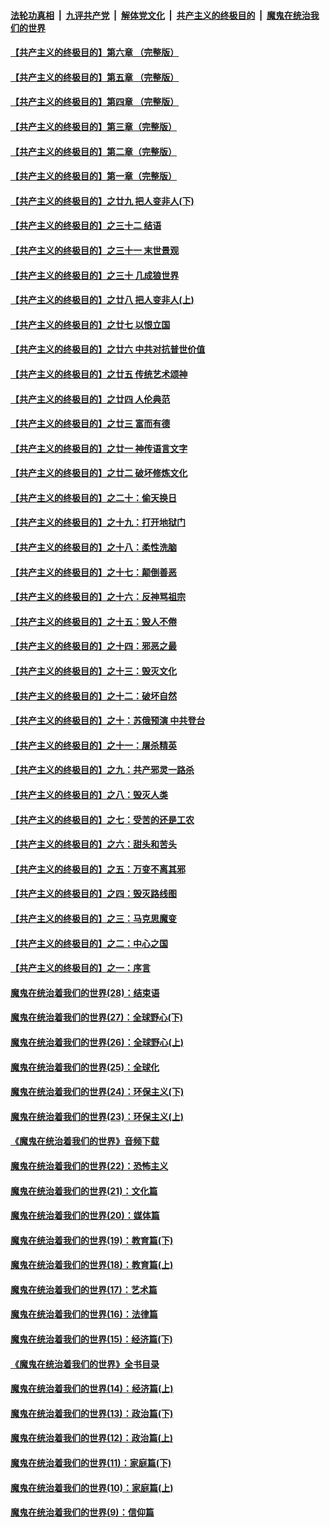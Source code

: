 ####  [法轮功真相](../../../../basic/blob/master/README.md?t=05150731) &nbsp;|&nbsp; [九评共产党](../../../../9ping.md/blob/master/README.md?t=05150731) &nbsp;|&nbsp; [解体党文化](../../../../jtdwh.md/blob/master/README.md?t=05150731)  &nbsp;|&nbsp; [共产主义的终极目的](../../../../gczydzjmd.md/blob/master/README.md?t=05150731) &nbsp;|&nbsp; [魔鬼在统治我们的世界](../../../../mgztzwmdsj.md/blob/master/README.md?t=05150731) 

#### [【共产主义的终极目的】第六章 （完整版）](../pages/nsc422/n11428913.md?t=05150731) 

#### [【共产主义的终极目的】第五章 （完整版）](../pages/nsc422/n11428912.md?t=05150731) 

#### [【共产主义的终极目的】第四章 （完整版）](../pages/nsc422/n11428907.md?t=05150731) 

#### [【共产主义的终极目的】第三章（完整版）](../pages/nsc422/n11428848.md?t=05150731) 

#### [【共产主义的终极目的】第二章（完整版）](../pages/nsc422/n11428831.md?t=05150731) 

#### [【共产主义的终极目的】第一章（完整版）](../pages/nsc422/n11417651.md?t=05150731) 

#### [【共产主义的终极目的】之廿九 把人变非人(下)](../pages/nsc422/n11344140.md?t=05150731) 

#### [【共产主义的终极目的】之三十二 结语](../pages/nsc422/n11360535.md?t=05150731) 

#### [【共产主义的终极目的】之三十一 末世景观](../pages/nsc422/n11351129.md?t=05150731) 

#### [【共产主义的终极目的】之三十 几成狼世界](../pages/nsc422/n11348280.md?t=05150731) 

#### [【共产主义的终极目的】之廿八 把人变非人(上)](../pages/nsc422/n11340492.md?t=05150731) 

#### [【共产主义的终极目的】之廿七 以恨立国](../pages/nsc422/n11336944.md?t=05150731) 

#### [【共产主义的终极目的】之廿六 中共对抗普世价值](../pages/nsc422/n11324785.md?t=05150731) 

#### [【共产主义的终极目的】之廿五 传统艺术颂神](../pages/nsc422/n11296396.md?t=05150731) 

#### [【共产主义的终极目的】之廿四 人伦典范](../pages/nsc422/n11296397.md?t=05150731) 

#### [【共产主义的终极目的】之廿三 富而有德](../pages/nsc422/n11283598.md?t=05150731) 

#### [【共产主义的终极目的】之廿一 神传语言文字](../pages/nsc422/n11263265.md?t=05150731) 

#### [【共产主义的终极目的】之廿二 破坏修炼文化](../pages/nsc422/n11245728.md?t=05150731) 

#### [【共产主义的终极目的】之二十：偷天换日](../pages/nsc422/n11238846.md?t=05150731) 

#### [【共产主义的终极目的】之十九：打开地狱门](../pages/nsc422/n11206376.md?t=05150731) 

#### [【共产主义的终极目的】之十八：柔性洗脑](../pages/nsc422/n11199994.md?t=05150731) 

#### [【共产主义的终极目的】之十七：颠倒善恶](../pages/nsc422/n11179782.md?t=05150731) 

#### [【共产主义的终极目的】之十六：反神骂祖宗](../pages/nsc422/n11166798.md?t=05150731) 

#### [【共产主义的终极目的】之十五：毁人不倦](../pages/nsc422/n11166792.md?t=05150731) 

#### [【共产主义的终极目的】之十四：邪恶之最](../pages/nsc422/n11150249.md?t=05150731) 

#### [【共产主义的终极目的】之十三：毁灭文化](../pages/nsc422/n11135227.md?t=05150731) 

#### [【共产主义的终极目的】之十二：破坏自然](../pages/nsc422/n11135214.md?t=05150731) 

#### [【共产主义的终极目的】之十：苏俄预演 中共登台](../pages/nsc422/n11118424.md?t=05150731) 

#### [【共产主义的终极目的】之十一：屠杀精英](../pages/nsc422/n11118442.md?t=05150731) 

#### [【共产主义的终极目的】之九：共产邪灵一路杀](../pages/nsc422/n11114139.md?t=05150731) 

#### [【共产主义的终极目的】之八：毁灭人类](../pages/nsc422/n11108503.md?t=05150731) 

#### [【共产主义的终极目的】之七：受苦的还是工农](../pages/nsc422/n11101809.md?t=05150731) 

#### [【共产主义的终极目的】之六：甜头和苦头](../pages/nsc422/n11096971.md?t=05150731) 

#### [【共产主义的终极目的】之五：万变不离其邪](../pages/nsc422/n11091285.md?t=05150731) 

#### [【共产主义的终极目的】之四：毁灭路线图](../pages/nsc422/n11086284.md?t=05150731) 

#### [【共产主义的终极目的】之三：马克思魔变](../pages/nsc422/n11061941.md?t=05150731) 

#### [【共产主义的终极目的】之二：中心之国](../pages/nsc422/n11047728.md?t=05150731) 

#### [【共产主义的终极目的】之一：序言](../pages/nsc422/n11086077.md?t=05150731) 

#### [魔鬼在统治着我们的世界(28)：结束语](../pages/nsc422/n10936246.md?t=05150731) 

#### [魔鬼在统治着我们的世界(27)：全球野心(下)](../pages/nsc422/n10928319.md?t=05150731) 

#### [魔鬼在统治着我们的世界(26)：全球野心(上)](../pages/nsc422/n10900318.md?t=05150731) 

#### [魔鬼在统治着我们的世界(25)：全球化](../pages/nsc422/n10788205.md?t=05150731) 

#### [魔鬼在统治着我们的世界(24)：环保主义(下)](../pages/nsc422/n10695307.md?t=05150731) 

#### [魔鬼在统治着我们的世界(23)：环保主义(上)](../pages/nsc422/n10688613.md?t=05150731) 

#### [《魔鬼在统治着我们的世界》音频下载](../pages/nsc422/n10635553.md?t=05150731) 

#### [魔鬼在统治着我们的世界(22)：恐怖主义](../pages/nsc422/n10614727.md?t=05150731) 

#### [魔鬼在统治着我们的世界(21)：文化篇](../pages/nsc422/n10597706.md?t=05150731) 

#### [魔鬼在统治着我们的世界(20)：媒体篇](../pages/nsc422/n10586579.md?t=05150731) 

#### [魔鬼在统治着我们的世界(19)：教育篇(下)](../pages/nsc422/n10564808.md?t=05150731) 

#### [魔鬼在统治着我们的世界(18)：教育篇(上)](../pages/nsc422/n10526970.md?t=05150731) 

#### [魔鬼在统治着我们的世界(17)：艺术篇](../pages/nsc422/n10499093.md?t=05150731) 

#### [魔鬼在统治着我们的世界(16)：法律篇](../pages/nsc422/n10485969.md?t=05150731) 

#### [魔鬼在统治着我们的世界(15)：经济篇(下)](../pages/nsc422/n10469975.md?t=05150731) 

#### [《魔鬼在统治着我们的世界》全书目录](../pages/nsc422/n10464261.md?t=05150731) 

#### [魔鬼在统治着我们的世界(14)：经济篇(上)](../pages/nsc422/n10457370.md?t=05150731) 

#### [魔鬼在统治着我们的世界(13)：政治篇(下)](../pages/nsc422/n10448270.md?t=05150731) 

#### [魔鬼在统治着我们的世界(12)：政治篇(上)](../pages/nsc422/n10444576.md?t=05150731) 

#### [魔鬼在统治着我们的世界(11)：家庭篇(下)](../pages/nsc422/n10440961.md?t=05150731) 

#### [魔鬼在统治着我们的世界(10)：家庭篇(上)](../pages/nsc422/n10435448.md?t=05150731) 

#### [魔鬼在统治着我们的世界(9)：信仰篇](../pages/nsc422/n10432159.md?t=05150731) 

